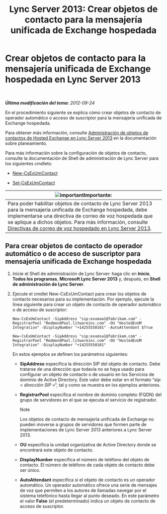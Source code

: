﻿---
title: 'Lync Server 2013: Crear objetos de contacto para la mensajería unificada de Exchange hospedada'
TOCTitle: Crear objetos de contacto para la mensajería unificada de Exchange hospedada
ms:assetid: a39be52f-488a-4523-ad5f-ce1f0d681959
ms:mtpsurl: https://technet.microsoft.com/es-es/library/Gg412765(v=OCS.15)
ms:contentKeyID: 48276182
ms.date: 01/07/2017
mtps_version: v=OCS.15
ms.translationtype: HT
---

# Crear objetos de contacto para la mensajería unificada de Exchange hospedada en Lync Server 2013

 

_**Última modificación del tema:** 2012-09-24_

En el procedimiento siguiente se explica cómo crear objetos de contacto de operador automático o acceso de suscriptor para la mensajería unificada de Exchange hospedada.

Para obtener más información, consulte [Administración de objetos de contactos de Hosted Exchange en Lync Server 2013](lync-server-2013-hosted-exchange-contact-object-management.md) en la documentación sobre planeamiento.

Para más información sobre la configuración de objetos de contacto, consulte la documentación de Shell de administración de Lync Server para los siguientes cmdlets:

  - [New-CsExUmContact](https://docs.microsoft.com/en-us/powershell/module/skype/New-CsExUmContact)

  - [Set-CsExUmContact](https://docs.microsoft.com/en-us/powershell/module/skype/Set-CsExUmContact)

<table>
<thead>
<tr class="header">
<th><img src="images/Gg425917.important(OCS.15).gif" title="important" alt="important" />Importante:</th>
</tr>
</thead>
<tbody>
<tr class="odd">
<td>Para poder habilitar objetos de contacto de Lync Server 2013 para la mensajería unificada de Exchange hospedada, debe implementarse una directiva de correo de voz hospedada que se aplique a dichos objetos. Para más información, consulte <a href="lync-server-2013-hosted-voice-mail-policies.md">Directivas de correo de voz hospedado en Lync Server 2013</a>.</td>
</tr>
</tbody>
</table>


## Para crear objetos de contacto de operador automático o de acceso de suscriptor para mensajería unificada de Exchange hospedada

1.  Inicie el Shell de administración de Lync Server: haga clic en **Inicio**, **Todos los programas**, **Microsoft Lync Server 2013** y, después, en **Shell de administración de Lync Server**.

2.  Ejecute el cmdlet New-CsExUmContact para crear los objetos de contacto necesarios para su implementación. Por ejemplo, ejecute la línea siguiente para crear un objeto de contacto de operador automático o de acceso de suscriptor:
    
    ```
    New-CsExUmContact -SipAddress "sip:exumaa1@fabrikam.com" -RegistrarPool "RedmondPool.litwareinc.com" -OU "HostedExUM Integration" -DisplayNumber "+14255550101" -AutoAttendant $True
    ```
    ```
    New-CsExUmContact -SipAddress "sip:exumsa1@fabrikam.com" -RegistrarPool "RedmondPool.litwareinc.com" -OU "HostedExUM Integration" -DisplayNumber "+14255550101"
    ```
    
    En estos ejemplos se definen los parámetros siguientes:
    
      - **SipAddress** especifica la dirección SIP del objeto de contacto. Debe tratarse de una dirección que todavía no se haya usado para configurar un objeto de contacto o de usuario en los Servicios de dominio de Active Directory. Este valor debe estar en el formato “sip:\< *dirección SIP* \>“, tal y como se muestra en los ejemplos anteriores.
    
      - **RegistrarPool** especifica el nombre de dominio completo (FQDN) del grupo de servidores en el que se ejecuta el servicio de registrador.
        

        > [!NOTE]
        > Los objetos de contacto de mensajería unificada de Exchange no pueden moverse a grupos de servidores que formen parte de implementaciones de Lync Server 2013 anteriores a Lync Server 2013.

    
      - **OU** especifica la unidad organizativa de Active Directory donde se encontrará este objeto de contacto.
    
      - **DisplayNumber** especifica el número de teléfono del objeto de contacto. El número de teléfono de cada objeto de contacto debe ser único.
    
      - **AutoAttendant** especifica si el objeto de contacto es un operador automático. Un operador automático ofrece una serie de mensajes de voz que permiten a los autores de llamadas navegar por el sistema telefónico hasta llegar al punto deseado. En este parámetro el valor **False** (el predeterminado) indica un objeto de contacto de acceso de suscriptor.

